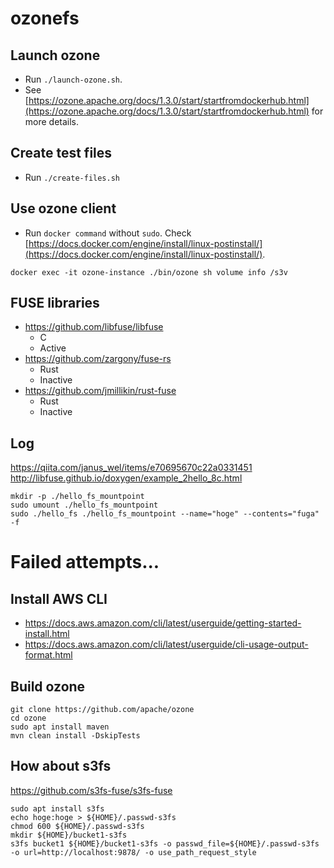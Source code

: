 # ozonefs

## Launch ozone
- Run `./launch-ozone.sh`.
- See [https://ozone.apache.org/docs/1.3.0/start/startfromdockerhub.html](https://ozone.apache.org/docs/1.3.0/start/startfromdockerhub.html) for more details.

## Create test files
- Run `./create-files.sh`

## Use ozone client
- Run `docker command` without `sudo`. Check [https://docs.docker.com/engine/install/linux-postinstall/](https://docs.docker.com/engine/install/linux-postinstall/).
```
docker exec -it ozone-instance ./bin/ozone sh volume info /s3v
```

## FUSE libraries
- https://github.com/libfuse/libfuse
    - C
    - Active
- https://github.com/zargony/fuse-rs
    - Rust
    - Inactive
- https://github.com/jmillikin/rust-fuse
    - Rust
    - Inactive

## Log
https://qiita.com/janus_wel/items/e70695670c22a0331451
http://libfuse.github.io/doxygen/example_2hello_8c.html
```
mkdir -p ./hello_fs_mountpoint
sudo umount ./hello_fs_mountpoint
sudo ./hello_fs ./hello_fs_mountpoint --name="hoge" --contents="fuga" -f
```

# Failed attempts...

## Install AWS CLI
- https://docs.aws.amazon.com/cli/latest/userguide/getting-started-install.html
- https://docs.aws.amazon.com/cli/latest/userguide/cli-usage-output-format.html

## Build ozone
```
git clone https://github.com/apache/ozone
cd ozone
sudo apt install maven
mvn clean install -DskipTests
```

## How about s3fs
https://github.com/s3fs-fuse/s3fs-fuse
```
sudo apt install s3fs
echo hoge:hoge > ${HOME}/.passwd-s3fs
chmod 600 ${HOME}/.passwd-s3fs
mkdir ${HOME}/bucket1-s3fs
s3fs bucket1 ${HOME}/bucket1-s3fs -o passwd_file=${HOME}/.passwd-s3fs -o url=http://localhost:9878/ -o use_path_request_style
```
